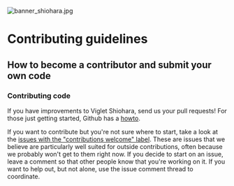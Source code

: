 ![banner_shiohara.jpg](https://openviglet.github.io/ocean/img/banner_shiohara.jpg)
# Contributing guidelines

## How to become a contributor and submit your own code

### Contributing code

If you have improvements to Viglet Shiohara, send us your pull requests! For those
just getting started, Github has a [howto](https://help.github.com/articles/using-pull-requests/).

If you want to contribute but you're not sure where to start, take a look at the
[issues with the "contributions welcome" label](https://github.com/openshio/shiohara/labels/stat%3Acontributions%20welcome).
These are issues that we believe are particularly well suited for outside
contributions, often because we probably won't get to them right now. If you
decide to start on an issue, leave a comment so that other people know that
you're working on it. If you want to help out, but not alone, use the issue
comment thread to coordinate.
